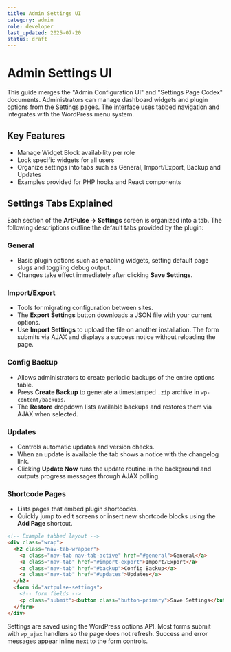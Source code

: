 ```yaml
---
title: Admin Settings UI
category: admin
role: developer
last_updated: 2025-07-20
status: draft
---
```


# Admin Settings UI

This guide merges the "Admin Configuration UI" and "Settings Page Codex" documents.
Administrators can manage dashboard widgets and plugin options from the Settings
pages. The interface uses tabbed navigation and integrates with the WordPress
menu system.

## Key Features
- Manage Widget Block availability per role
- Lock specific widgets for all users
- Organize settings into tabs such as General, Import/Export, Backup and Updates
- Examples provided for PHP hooks and React components
## Settings Tabs Explained

Each section of the **ArtPulse → Settings** screen is organized into a tab. The following descriptions outline the default tabs provided by the plugin:

### General
- Basic plugin options such as enabling widgets, setting default page slugs and toggling debug output.
- Changes take effect immediately after clicking **Save Settings**.

### Import/Export
- Tools for migrating configuration between sites.
- The **Export Settings** button downloads a JSON file with your current options.
- Use **Import Settings** to upload the file on another installation. The form submits via AJAX and displays a success notice without reloading the page.

### Config Backup
- Allows administrators to create periodic backups of the entire options table.
- Press **Create Backup** to generate a timestamped `.zip` archive in `wp-content/backups`.
- The **Restore** dropdown lists available backups and restores them via AJAX when selected.

### Updates
- Controls automatic updates and version checks.
- When an update is available the tab shows a notice with the changelog link.
- Clicking **Update Now** runs the update routine in the background and outputs progress messages through AJAX polling.

### Shortcode Pages
- Lists pages that embed plugin shortcodes.
- Quickly jump to edit screens or insert new shortcode blocks using the **Add Page** shortcut.

```html
<!-- Example tabbed layout -->
<div class="wrap">
  <h2 class="nav-tab-wrapper">
    <a class="nav-tab nav-tab-active" href="#general">General</a>
    <a class="nav-tab" href="#import-export">Import/Export</a>
    <a class="nav-tab" href="#backup">Config Backup</a>
    <a class="nav-tab" href="#updates">Updates</a>
  </h2>
  <form id="artpulse-settings">
    <!-- form fields -->
    <p class="submit"><button class="button-primary">Save Settings</button></p>
  </form>
</div>
```

Settings are saved using the WordPress options API. Most forms submit with `wp_ajax` handlers so the page does not refresh. Success and error messages appear inline next to the form controls.
